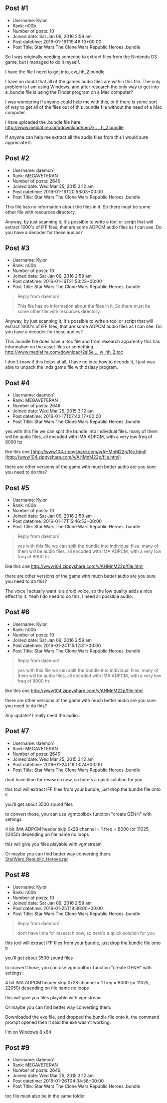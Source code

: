 ## Post #1
- Username: Kylor
- Rank: n00b
- Number of posts: 10
- Joined date: Sat Jan 09, 2016 2:59 am
- Post datetime: 2016-01-16T19:46:10+00:00
- Post Title: Star Wars The Clone Wars Republic Heroes .bundle

So I was originally needing someone to extract files from the Nintendo DS game, but I managed to do it myself.

I have the file I need to get into, cw_hh_2.bundle

I have no doubt that all of the games audio files are within this file. The only problem is I am using Windows, and after research the only way to get into a .bundle file is using the Finder program on a Mac computer?

I was wondering if anyone could help me with this, or if there is some sort of way to get all of the files out of this .bundle file without the need of a Mac computer.

I have uploaded the .bundle file here:
[http://www.mediafire.com/download/cen7k ... h_2.bundle](http://www.mediafire.com/download/cen7kx592p4b5tb/cw_hh_2.bundle)

If anyone can help me extract all the audio files from this I would sure appreciate it.
## Post #2
- Username: daemon1
- Rank: MEGAVETERAN
- Number of posts: 2649
- Joined date: Wed Mar 25, 2015 3:12 am
- Post datetime: 2016-01-16T20:56:03+00:00
- Post Title: Star Wars The Clone Wars Republic Heroes .bundle

This file has no information about the files in it. So there must be some other file with resources directory.

Anyway, by just scanning it, it's possible to write a tool or script that will extract 1000's of IFF files, that are some ADPCM audio files as I can see. Do you have a decoder for these audios?
## Post #3
- Username: Kylor
- Rank: n00b
- Number of posts: 10
- Joined date: Sat Jan 09, 2016 2:59 am
- Post datetime: 2016-01-16T21:53:23+00:00
- Post Title: Star Wars The Clone Wars Republic Heroes .bundle

> Reply from daemon1
>
> This file has no information about the files in it. So there must be some other file with resources directory.

Anyway, by just scanning it, it's possible to write a tool or script that will extract 1000's of IFF files, that are some ADPCM audio files as I can see. Do you have a decoder for these audios?

This .bundle file does have a .toc file and from research apparently this has information on the asset files or something.
[http://www.mediafire.com/download/2al5e ... w_hh_2.toc](http://www.mediafire.com/download/2al5ebaa8u2ly7t/cw_hh_2.toc)

I don't know if this helps at all, I have no idea how to decode it, I just was able to unpack the .nds game file with dslazy program.
## Post #4
- Username: daemon1
- Rank: MEGAVETERAN
- Number of posts: 2649
- Joined date: Wed Mar 25, 2015 3:12 am
- Post datetime: 2016-01-17T07:42:17+00:00
- Post Title: Star Wars The Clone Wars Republic Heroes .bundle

yes with this file we can split the bundle into individual files.
many of them will be audio files, all encoded with IMA ADPCM, with a very low freq of 8000 hz

like this one [http://www104.zippyshare.com/v/AHMnM22p/file.html](http://www104.zippyshare.com/v/AHMnM22p/file.html)

there are other versions of the game with much better audio
are you sure you need to do this?
## Post #5
- Username: Kylor
- Rank: n00b
- Number of posts: 10
- Joined date: Sat Jan 09, 2016 2:59 am
- Post datetime: 2016-01-17T15:46:53+00:00
- Post Title: Star Wars The Clone Wars Republic Heroes .bundle

> Reply from daemon1
>
> yes with this file we can split the bundle into individual files.
many of them will be audio files, all encoded with IMA ADPCM, with a very low freq of 8000 hz

like this one http://www104.zippyshare.com/v/AHMnM22p/file.html

there are other versions of the game with much better audio
are you sure you need to do this?

The voice I actually want is a droid voice, so the low quality adds a nice effect to it. Yeah I do need to do this, I need all possible audio.
## Post #6
- Username: Kylor
- Rank: n00b
- Number of posts: 10
- Joined date: Sat Jan 09, 2016 2:59 am
- Post datetime: 2016-01-24T15:12:31+00:00
- Post Title: Star Wars The Clone Wars Republic Heroes .bundle

> Reply from daemon1
>
> yes with this file we can split the bundle into individual files.
many of them will be audio files, all encoded with IMA ADPCM, with a very low freq of 8000 hz

like this one http://www104.zippyshare.com/v/AHMnM22p/file.html

there are other versions of the game with much better audio
are you sure you need to do this?

Any update? I really need the audio..
## Post #7
- Username: daemon1
- Rank: MEGAVETERAN
- Number of posts: 2649
- Joined date: Wed Mar 25, 2015 3:12 am
- Post datetime: 2016-01-24T16:13:24+00:00
- Post Title: Star Wars The Clone Wars Republic Heroes .bundle

dont have time for research now, so here's a quick solution for you

this tool will extract IFF files from your bundle, just drop the bundle file onto it

you'll get about 3500 sound files

to convert those, you can use vgmtoolbox function "create GENH" with settings:

4 bit IMA ADPCM
header skip 0x28
channel = 1
freq = 8000 (or 11025, 22050) depending on file name
no loops

this will give you files playable with vgmstream

Or maybe you can find better way converting them.
[StarWars_Republic_Heroes.rar](https://xentaxbackup.github.io/file/10360_StarWars_Republic_Heroes.rar)
## Post #8
- Username: Kylor
- Rank: n00b
- Number of posts: 10
- Joined date: Sat Jan 09, 2016 2:59 am
- Post datetime: 2016-01-25T19:36:00+00:00
- Post Title: Star Wars The Clone Wars Republic Heroes .bundle

> Reply from daemon1
>
> dont have time for research now, so here's a quick solution for you

this tool will extract IFF files from your bundle, just drop the bundle file onto it

you'll get about 3500 sound files

to convert those, you can use vgmtoolbox function "create GENH" with settings:

4 bit IMA ADPCM
header skip 0x28
channel = 1
freq = 8000 (or 11025, 22050) depending on file name
no loops

this will give you files playable with vgmstream

Or maybe you can find better way converting them.

Downloaded the exe file, and dropped the bundle file onto it, the command prompt opened then it said the exe wasn't working:



I'm on Windows 8 x64
## Post #9
- Username: daemon1
- Rank: MEGAVETERAN
- Number of posts: 2649
- Joined date: Wed Mar 25, 2015 3:12 am
- Post datetime: 2016-01-26T04:34:56+00:00
- Post Title: Star Wars The Clone Wars Republic Heroes .bundle

toc file must also be in the same folder
